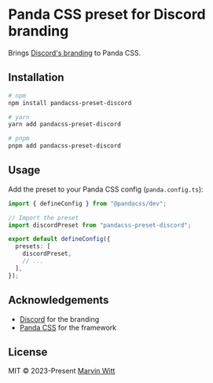 # Panda CSS preset for Discord branding

Brings [Discord's branding](https://discord.com/branding) to Panda CSS.

## Installation

```bash
# npm
npm install pandacss-preset-discord

# yarn
yarn add pandacss-preset-discord

# pnpm
pnpm add pandacss-preset-discord
```

## Usage

Add the preset to your Panda CSS config (`panda.config.ts`):

```ts
import { defineConfig } from "@pandacss/dev";

// Import the preset
import discordPreset from "pandacss-preset-discord";

export default defineConfig({
  presets: [
    discordPreset,
    // ...
  ],
});
```

## Acknowledgements

- [Discord](https://discord.com/branding) for the branding
- [Panda CSS](https://pandacss.dev) for the framework

## License

MIT © 2023-Present [Marvin Witt](https://nurmarv.in)